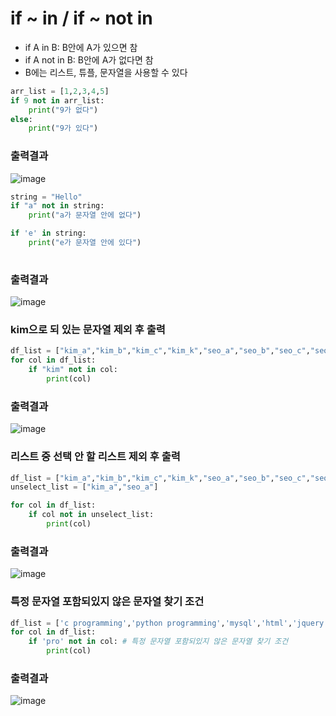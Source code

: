 # if ~ in / if ~ not in
- if A in B:  B안에 A가 있으면 참
- if A not in B: B안에 A가 없다면 참
- B에는 리스트, 튜플, 문자열을 사용할 수 있다

```py
arr_list = [1,2,3,4,5]
if 9 not in arr_list:
    print("9가 없다")
else: 
    print("9가 있다")
```
### 출력결과
![image](https://user-images.githubusercontent.com/82345970/162905850-4b8f5b17-81fd-4d56-bcc7-96c938649561.png)

```py
string = "Hello"
if "a" not in string:
    print("a가 문자열 안에 없다")

if 'e' in string:
    print("e가 문자열 안에 있다")    
    
```
### 출력결과
![image](https://user-images.githubusercontent.com/82345970/162906150-1557c420-e4f7-4ee3-a2e5-b1299e1ffbe1.png)

### kim으로 되 있는 문자열 제외 후 출력
```py
df_list = ["kim_a","kim_b","kim_c","kim_k","seo_a","seo_b","seo_c","seo_s"]
for col in df_list:
    if "kim" not in col:
        print(col)
```
### 출력결과
![image](https://user-images.githubusercontent.com/82345970/162908899-fcc63444-5a94-4193-9639-ea2c9c4b4686.png)

### 리스트 중 선택 안 할 리스트 제외 후 출력 
```py
df_list = ["kim_a","kim_b","kim_c","kim_k","seo_a","seo_b","seo_c","seo_s"]
unselect_list = ["kim_a","seo_a"]

for col in df_list:
    if col not in unselect_list:
        print(col)
```

### 출력결과
![image](https://user-images.githubusercontent.com/82345970/162909464-e8c5c9a5-f71a-4fb7-a501-47fc39aa0c39.png)

### 특정 문자열 포함되있지 않은 문자열 찾기 조건
```py
df_list = ['c programming','python programming','mysql','html','jquery']
for col in df_list:
    if 'pro' not in col: # 특정 문자열 포함되있지 않은 문자열 찾기 조건
        print(col)
```        

### 출력결과 
![image](https://user-images.githubusercontent.com/82345970/162910031-d1402894-e967-4bc9-aa10-c8a4f578765c.png)



    
